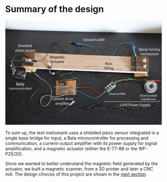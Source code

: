# Summary of the design

![A visual summary of the test instrument design](../img/setup.jpg)

To sum up, the test instrument uses a shielded piezo sensor integrated in a single bass bridge for input, a Bela microcontroller for processing and communication, a current-output amplifier with its power supply for signal amplification, and a magnetic actuator (either the E-77-88 or the WF-P25/20). 

Since we wanted to better understand the magnetic field generated by the actuator, we built a magnetic scanner, from a 3D printer and later a CNC mill. The design choices of this project are shown in the [next section](magnetic_scanner_design).